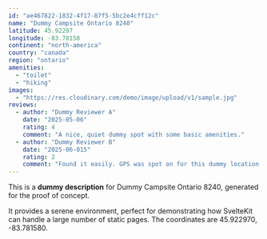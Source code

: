 ```yaml
---
id: "ae467822-1832-4f17-87f5-5bc2e4cff12c"
name: "Dummy Campsite Ontario 8240"
latitude: 45.92297
longitude: -83.78158
continent: "north-america"
country: "canada"
region: "ontario"
amenities:
  - "toilet"
  - "hiking"
images:
  - "https://res.cloudinary.com/demo/image/upload/v1/sample.jpg"
reviews:
  - author: "Dummy Reviewer A"
    date: "2025-05-06"
    rating: 4
    comment: "A nice, quiet dummy spot with some basic amenities."
  - author: "Dummy Reviewer B"
    date: "2025-06-015"
    rating: 2
    comment: "Found it easily. GPS was spot on for this dummy location."
---
```


This is a **dummy description** for Dummy Campsite Ontario 8240, generated for the proof of concept.

It provides a serene environment, perfect for demonstrating how SvelteKit can handle a large number of static pages. The coordinates are 45.922970, -83.781580.
